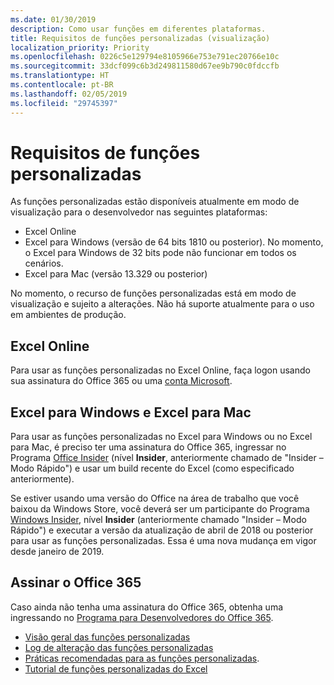 ```yaml
---
ms.date: 01/30/2019
description: Como usar funções em diferentes plataformas.
title: Requisitos de funções personalizadas (visualização)
localization_priority: Priority
ms.openlocfilehash: 0226c5e129794e8105966e753e791ec20766e10c
ms.sourcegitcommit: 33dcf099c6b3d249811580d67ee9b790c0fdccfb
ms.translationtype: HT
ms.contentlocale: pt-BR
ms.lasthandoff: 02/05/2019
ms.locfileid: "29745397"
---
```

# <a name="custom-functions-requirements"></a>Requisitos de funções personalizadas

As funções personalizadas estão disponíveis atualmente em modo de visualização para o desenvolvedor nas seguintes plataformas:

- Excel Online
- Excel para Windows (versão de 64 bits 1810 ou posterior). No momento, o Excel para Windows de 32 bits pode não funcionar em todos os cenários. 
- Excel para Mac (versão 13.329 ou posterior)

No momento, o recurso de funções personalizadas está em modo de visualização e sujeito a alterações. Não há suporte atualmente para o uso em ambientes de produção.

## <a name="excel-online"></a>Excel Online
Para usar as funções personalizadas no Excel Online, faça logon usando sua assinatura do Office 365 ou uma [conta Microsoft](https://account.microsoft.com/account). 

## <a name="excel-for-windows-and-excel-for-mac"></a>Excel para Windows e Excel para Mac
Para usar as funções personalizadas no Excel para Windows ou no Excel para Mac, é preciso ter uma assinatura do Office 365, ingressar no Programa [Office Insider](https://products.office.com/office-insider) (nível **Insider**, anteriormente chamado de "Insider – Modo Rápido") e usar um build recente do Excel (como especificado anteriormente).

Se estiver usando uma versão do Office na área de trabalho que você baixou da Windows Store, você deverá ser um participante do Programa [Windows Insider](https://insider.windows.com/), nível **Insider** (anteriormente chamado "Insider – Modo Rápido") e executar a versão da atualização de abril de 2018 ou posterior para usar as funções personalizadas. Essa é uma nova mudança em vigor desde janeiro de 2019.

## <a name="subscribe-to-office-365"></a>Assinar o Office 365
Caso ainda não tenha uma assinatura do Office 365, obtenha uma ingressando no [Programa para Desenvolvedores do Office 365](https://developer.microsoft.com/pt-BR/office/dev-program).


* [Visão geral das funções personalizadas](custom-functions-overview.md)
* [Log de alteração das funções personalizadas](custom-functions-changelog.md)
* [Práticas recomendadas para as funções personalizadas](custom-functions-best-practices.md).
* [Tutorial de funções personalizadas do Excel](../tutorials/excel-tutorial-create-custom-functions.md)

